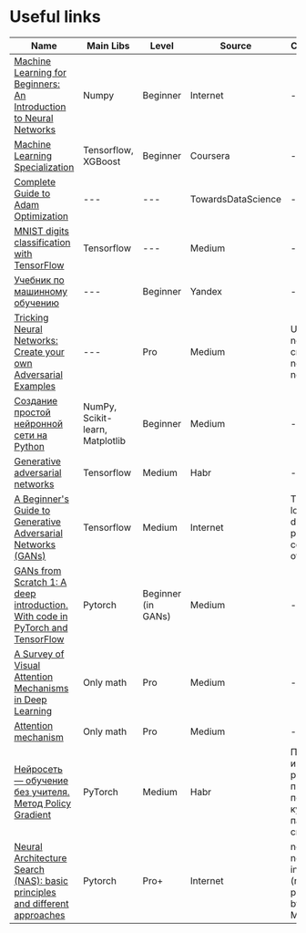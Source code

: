 # Useful links

| Name | Main Libs | Level | Source | Comments | Language |
| --- | --- | --- | --- | --- | --- |
| [Machine Learning for Beginners: An Introduction to Neural Networks](https://victorzhou.com/blog/intro-to-neural-networks/) | Numpy | Beginner | Internet | --- | ENG |
| [Machine Learning Specialization](https://www.coursera.org/specializations/machine-learning-introduction) | Tensorflow, XGBoost | Beginner | Coursera | --- | ENG |
| [Complete Guide to Adam Optimization](https://towardsdatascience.com/complete-guide-to-adam-optimization-1e5f29532c3d) | --- | --- | TowardsDataScience | --- | ENG |
| [MNIST digits classification with TensorFlow](https://medium.com/@udolf15/mnist-digits-classification-with-tensorflow-7f7dcda0fc1e) | Tensorflow | --- | Medium | --- | ENG |
| [Учебник по машинному обучению](https://ml-handbook.ru/) | --- | Beginner | Yandex | --- | RUS |
| [Tricking Neural Networks: Create your own Adversarial Examples](https://medium.com/@ml.at.berkeley/tricking-neural-networks-create-your-own-adversarial-examples-a61eb7620fd8) | --- | Pro | Medium | Using noise to crack neural network | ENG |
| [Создание простой нейронной сети на Python](https://medium.com/nuances-of-programming/создание-простой-нейронной-сети-на-python-7d7caead7fd1) | NumPy, Scikit-learn, Matplotlib | Beginner | Medium | --- | ENG |
| [Generative adversarial networks](https://habr.com/ru/post/352794/) | Tensorflow | Medium | Habr | --- | RUS |
| [A Beginner's Guide to Generative Adversarial Networks (GANs)](https://wiki.pathmind.com/generative-adversarial-network-gan) | Tensorflow | Medium | Internet | There are a lot of different papers in comment of this site | ENG |
| [GANs from Scratch 1: A deep introduction. With code in PyTorch and TensorFlow](https://medium.com/ai-society/gans-from-scratch-1-a-deep-introduction-with-code-in-pytorch-and-tensorflow-cb03cdcdba0f) | Pytorch | Beginner (in GANs) | Medium | --- | ENG |
| [A Survey of Visual Attention Mechanisms in Deep Learning](https://shairozsohail.medium.com/a-survey-of-visual-attention-mechanisms-in-deep-learning-1043eb25f343) | Only math | Pro | Medium | --- | ENG |
| [Attention mechanism](https://medium.com/heuritech/attention-mechanism-5aba9a2d4727) | Only math | Pro | Medium | --- | ENG |
| [Нейросеть — обучение без учителя. Метод Policy Gradient](https://habr.com/ru/post/506384/) | PyTorch | Medium | Habr | Пример игры где ракетка пытается поймать кубики падающие сверху | RUS |
| [Neural Architecture Search (NAS): basic principles and different approaches](https://theaisummer.com/neural-architecture-search/) | Pytorch | Pro+ | Internet | neural network intelligence (nni) package by Microsoft | ENG |
